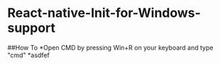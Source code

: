# React-native-Init-for-Windows-support
##How To
*Open CMD by pressing Win+R on your keyboard and type "cmd"
*asdfef
